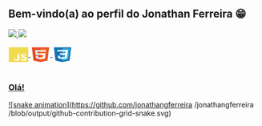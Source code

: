 ## Bem-vindo(a) ao perfil do Jonathan Ferreira 😁

 <div>
   <a href="https://github.com/jonathangferreira">
   <img height="180em" src="https://github-readme-stats.vercel.app/api?username=jonathangferreira&show_icons=true&theme=tokyonight&include_all_commits=true&count_private=true"/>
   <img height="180em" src="https://github-readme-stats.vercel.app/api/top-langs/?username=jonathangferreira&layout=compact&langs_count=6&theme=tokyonight"/>

</div>
<div style="display: inline_block"><br>
  <img align="center" alt="Js" height="30" width="40" src="https://raw.githubusercontent.com/devicons/devicon/master/icons/javascript/javascript-plain.svg">
  <img align="center" alt="HTML" height="30" width="40" src="https://raw.githubusercontent.com/devicons/devicon/master/icons/html5/html5-original.svg">
  <img align="center" alt="CSS" height="30" width="40" src="https://raw.githubusercontent.com/devicons/devicon/master/icons/css3/css3-original.svg">
</div>
 
 <br>
 
  ### Olá!
 
<div>
 
  ![snake animation](https://github.com/jonathangferreira
/jonathangferreira
/blob/output/github-contribution-grid-snake.svg)

</div>
